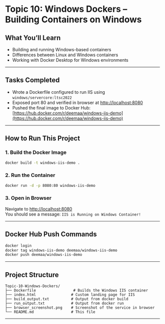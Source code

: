 # Topic 10: Windows Dockers – Building Containers on Windows

## What You’ll Learn
- Building and running Windows-based containers
- Differences between Linux and Windows containers
- Working with Docker Desktop for Windows environments

---

## Tasks Completed
- Wrote a Dockerfile configured to run IIS using `windows/servercore:ltsc2022`
- Exposed port 80 and verified in browser at [http://localhost:8080](http://localhost:8080)
- Pushed the final image to Docker Hub:  
  [https://hub.docker.com/r/deemaa/windows-iis-demo](https://hub.docker.com/r/deemaa/windows-iis-demo)

---

## How to Run This Project

### 1. Build the Docker Image

```bash
docker build -t windows-iis-demo .
```

### 2. Run the Container

```bash
docker run -d -p 8080:80 windows-iis-demo
```

### 3. Open in Browser

Navigate to [http://localhost:8080](http://localhost:8080)  
You should see a message: `IIS is Running on Windows Container!`

---

## Docker Hub Push Commands

```bash
docker login
docker tag windows-iis-demo deemaa/windows-iis-demo
docker push deemaa/windows-iis-demo
```

---

## Project Structure

```
Topic-10-Windows-Dockers/
├── Dockerfile                 # Builds the Windows IIS container
├── index.html                # Custom landing page for IIS
├── build_output.txt          # Output from docker build
├── run_output.txt            # Output from docker run
├── browser_screenshot.png    # Screenshot of the service in browser
└── README.md                 # This file
```

---

